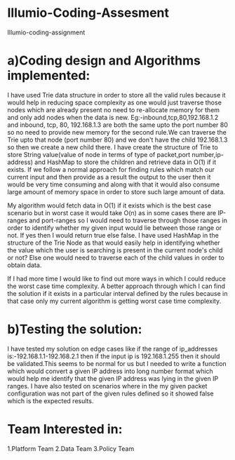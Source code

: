 # Illumio-Coding-Assesment
Illumio-coding-assignment

# a)Coding design and Algorithms implemented:
I have used Trie data structure in order to store all the valid rules because it would help in reducing space complexity as one would just traverse those nodes which are already present no need to re-allocate memory for them and only add nodes when the data is new. Eg:-inbound,tcp,80,192.168.1.2 and inbound, tcp, 80, 192.168.1.3 are both the same upto the port number 80 so no need to provide new memory for the second rule.We can traverse the Trie upto that node (port number 80) and we don't have the child 192.168.1.3 so then we create a new child there. I have create the structure of Trie to store String value(value of node in terms of type of packet,port number,ip-address) and HashMap to store the children and retrieve data in O(1) if it exists. 
If we follow a normal approach for finding rules which match our current input and then provide as a result the output to the user then it would be very time consuming and along with that it would also consume large amount of memory space in order to store such large amount of data.

My algorithm would fetch data in O(1) if it exists which is the best case scenario but in worst case it would take O(n) as in some cases there are IP-ranges and port-ranges so I would need to traverse through those ranges in order to identify whether my given input would lie between those range or not. If yes then I would return true else false. I have used HashMap in the structure of the Trie Node as that would easily help in identifying whether the value which the user is searching is present in the current node's child or not? Else one would need to traverse each of the child values in order to obtain data.

If I had more time I would like to find out more ways in which I could reduce the worst case time complexity. A better approach through which I can find the solution if it exists in a particular interval defined by the rules because in that case only my current algorithm is getting worst case time complexity.

# b)Testing the solution:
I have tested my solution on edge cases like if the range of ip_addresses is:-192.168.1.1-192.168.2.1 then if the input ip is 192.168.1.255 then it should be validated.This seems to be normal for us but I needed to write a function which would convert a given IP address into long number format which would help me identify that the given IP address was lying in the given IP ranges.
I have also tested on scenarios where in the my given packet configuration was not part of the given rules defined so it showed false which is the expected results.

# Team Interested in:
1.Platform Team
2.Data Team
3.Policy Team
